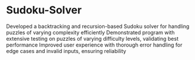 # Sudoku-Solver

Developed a backtracking and recursion-based Sudoku solver for handling puzzles of varying complexity efficiently
Demonstrated program with extensive testing on puzzles of varying difficulty levels, validating best performance
Improved user experience with thorough error handling for edge cases and invalid inputs, ensuring reliability 
